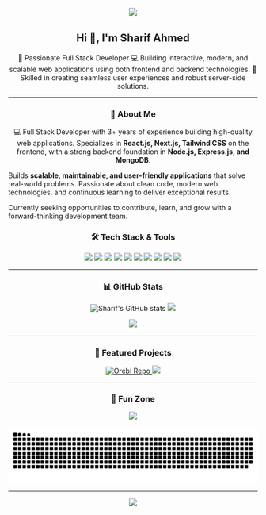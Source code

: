 <!-- Header Banner -->
<p align="center">
  <img src="https://capsule-render.vercel.app/api?type=waving&color=gradient&height=200&section=header&text=Sharif%20Ahmed%20🚀&fontSize=45&fontAlignY=35&animation=twinkling&desc=Full%20Stack%20Developer%20&descAlignY=55&descAlign=50" />
</p>

<!-- Intro Section -->
<h2 align="center">Hi 👋, I'm Sharif Ahmed</h2>
<p align="center">
🌟 Passionate Full Stack Developer
💻 Building interactive, modern, and scalable web applications using both frontend and backend technologies.
🚀 Skilled in creating seamless user experiences and robust server-side solutions.
</p>

---
<!-- About Me Section -->
<h3 align="center">💼 About Me</h3>

<p align="center">
💻 Full Stack Developer with 3+ years of experience building high-quality web applications. Specializes in <b>React.js, Next.js, Tailwind CSS</b> on the frontend, with a strong backend foundation in <b>Node.js, Express.js, and MongoDB</b>.

Builds <b>scalable, maintainable, and user-friendly applications</b> that solve real-world problems. Passionate about clean code, modern web technologies, and continuous learning to deliver exceptional results.

Currently seeking opportunities to contribute, learn, and grow with a forward-thinking development team.
</p>



<!-- Skills Section -->
<h3 align="center">🛠️ Tech Stack & Tools</h3>

<p align="center">
  <img src="https://img.shields.io/badge/HTML5-E34F26?style=for-the-badge&logo=html5&logoColor=white"/>
  <img src="https://img.shields.io/badge/CSS3-1572B6?style=for-the-badge&logo=css3&logoColor=white"/>
  <img src="https://img.shields.io/badge/JavaScript-F7DF1E?style=for-the-badge&logo=javascript&logoColor=black"/>
  <img src="https://img.shields.io/badge/React-20232A?style=for-the-badge&logo=react&logoColor=61DAFB"/>
  <img src="https://img.shields.io/badge/Next.js-000000?style=for-the-badge&logo=next.js&logoColor=white"/>
  <img src="https://img.shields.io/badge/TailwindCSS-38B2AC?style=for-the-badge&logo=tailwind-css&logoColor=white"/>
  <img src="https://img.shields.io/badge/Node.js-43853D?style=for-the-badge&logo=node.js&logoColor=white"/>
  <img src="https://img.shields.io/badge/Express.js-404D59?style=for-the-badge"/>
  <img src="https://img.shields.io/badge/MongoDB-4EA94B?style=for-the-badge&logo=mongodb&logoColor=white"/>
  <img src="https://img.shields.io/badge/Git-F05032?style=for-the-badge&logo=git&logoColor=white"/>
</p>

---

<!-- Stats Section -->
<h3 align="center">📊 GitHub Stats</h3>

<p align="center">
  <img src="https://github-readme-stats.vercel.app/api?username=SharifAhmed&show_icons=true&theme=radical" alt="Sharif's GitHub stats" height="160"/>
  <img src="https://github-readme-streak-stats.herokuapp.com/?user=SharifAhmed&theme=radical" height="160"/>
</p>

<p align="center">
  <img src="https://github-readme-stats.vercel.app/api/top-langs/?username=SharifAhmed&layout=compact&theme=radical" height="160"/>
</p>

---

<!-- Project Showcase -->
<h3 align="center" >🚀 Featured Projects</h3>


<p  align="center"  >
  <a href="https://github.com/sharifstack/Orebi">
    <img src="https://github.com/user-attachments/assets/8b1d712e-dffc-4a0a-903d-3621ab531c8f" alt="Orebi Repo" />


  </a>
  <a href="https://github.com/sharifstack/GERICHT---RESTURENT-WEBSITE">
    <img src="https://github.com/user-attachments/assets/ca398c7d-b13f-466f-a498-e5b3a9c802bb" />
  </a>
</p>

---

<!-- Fun Section -->
<h3 align="center">🎉 Fun Zone</h3>

<p align="center">
  <img src="https://quotes-github-readme.vercel.app/api?type=horizontal&theme=radical"/>
</p>

<p align="center">
  <img src="https://raw.githubusercontent.com/Platane/snk/output/github-contribution-grid-snake.svg" alt="snake animation"/>
</p>

---

<!-- Footer -->
<p align="center">
  <img src="https://capsule-render.vercel.app/api?type=waving&color=gradient&height=120&section=footer"/>
</p>
